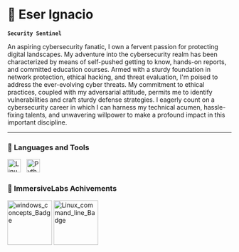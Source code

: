 #  🌺 Eser Ignacio

**`Security Sentinel`**

An aspiring cybersecurity fanatic, I own a fervent passion for protecting digital landscapes. My adventure into the cybersecurity realm has been characterized by means of self-pushed getting to know, hands-on reports, and committed education courses. Armed with a sturdy foundation in network protection, ethical hacking, and threat evaluation, I'm poised to address the ever-evolving cyber threats. My commitment to ethical practices, coupled with my adversarial attitude, permits me to identify vulnerabilities and craft sturdy defense strategies. I eagerly count on a cybersecurity career in which I can harness my technical acumen, hassle-fixing talents, and unwavering willpower to make a profound impact in this important discipline.

---

### 🧰 Languages and Tools

<img align="left" alt="Linux" width="30px" style="padding-right:10px;" src="https://cdn.jsdelivr.net/gh/devicons/devicon/icons/linux/linux-original.svg" />
<img align="left" alt="Python" width="30px" style="padding-right:10px;" src="https://cdn.jsdelivr.net/gh/devicons/devicon/icons/python/python-plain.svg" />
<br />

#

### 🏫 ImmersiveLabs Achivements
<img src="https://github.com/EserIgnacio/EserIgnacio/assets/113301382/2ad38585-8a64-40fd-9cba-84513af707eb" alt="windows_concepts_Badge" width="100" height="100">
<img src="https://github.com/EserIgnacio/EserIgnacio/assets/113301382/400e0d72-d42f-491a-8bf2-6784a5a322dd" alt="Linux_command_line_Badge" width="100" height="100">


